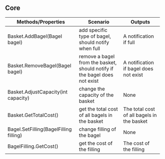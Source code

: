## Core ##
| Methods/Properties                                  | Scenario                                                                  | Outputs                                                      |
|-----------------------------------------------------|---------------------------------------------------------------------------|--------------------------------------------------------------|
| Basket.AddBagel(Bagel bagel)                        | add specific type of bagel, should notify when full                       | A notification if full                                       |
| Basket.RemoveBagel(Bagel bagel)                     | remove a bagel from the basket, should notify if the bagel does not exist | A notification if bagel does not exist                       |
| Basket.AdjustCapacity(int capacity)                 | change the capacity of the basket                                         | None                                                         |
| Basket.GetTotalCost()                               | get the total cost of all bagels in the basket                            | The total cost of all bagels in the basket                   |
| Bagel.SetFilling(BagelFilling filling)              | change filling of the bagel                                               | None                                                         |
| BagelFilling.GetCost()                              | get the cost of the filling                                               | The cost of the filling                                      |
    